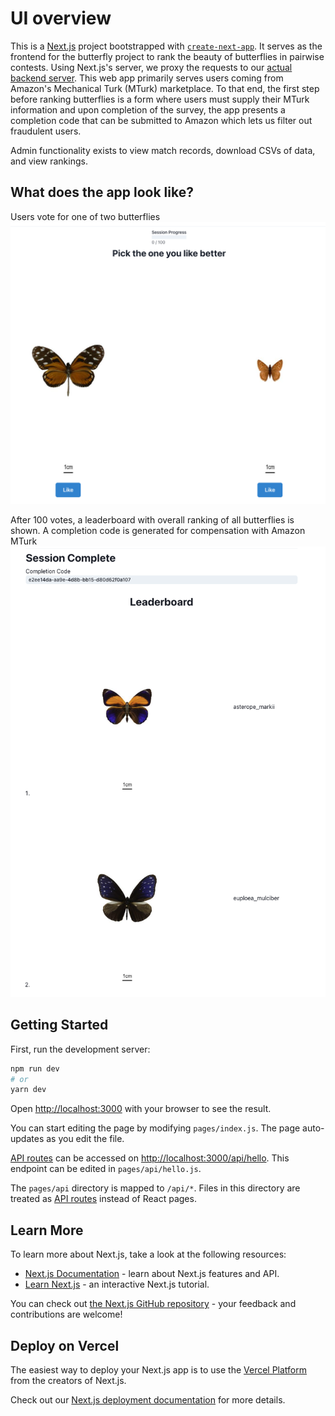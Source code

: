 # UI overview
This is a [Next.js](https://nextjs.org/) project bootstrapped with [`create-next-app`](https://github.com/vercel/next.js/tree/canary/packages/create-next-app). It serves as the frontend for the butterfly project to rank the beauty of butterflies in pairwise contests. Using Next.js's server, we proxy the requests to our [actual backend server](https://github.com/jzengg/butterfly). This web app primarily serves users coming from Amazon's Mechanical Turk (MTurk) marketplace. To that end, the first step before ranking butterflies is a form where users must supply their MTurk information and upon completion of the survey, the app presents a completion code that can be submitted to Amazon which lets us filter out fraudulent users.

Admin functionality exists to view match records, download CSVs of data, and view rankings.

## What does the app look like?
Users vote for one of two butterflies
![Voting](readme_static/survey.png "Voting")

After 100 votes, a leaderboard with overall ranking of all butterflies is shown. A completion code is generated for compensation with Amazon MTurk
![End](readme_static/end.png "End")

## Getting Started

First, run the development server:

```bash
npm run dev
# or
yarn dev
```

Open [http://localhost:3000](http://localhost:3000) with your browser to see the result.

You can start editing the page by modifying `pages/index.js`. The page auto-updates as you edit the file.

[API routes](https://nextjs.org/docs/api-routes/introduction) can be accessed on [http://localhost:3000/api/hello](http://localhost:3000/api/hello). This endpoint can be edited in `pages/api/hello.js`.

The `pages/api` directory is mapped to `/api/*`. Files in this directory are treated as [API routes](https://nextjs.org/docs/api-routes/introduction) instead of React pages.

## Learn More

To learn more about Next.js, take a look at the following resources:

- [Next.js Documentation](https://nextjs.org/docs) - learn about Next.js features and API.
- [Learn Next.js](https://nextjs.org/learn) - an interactive Next.js tutorial.

You can check out [the Next.js GitHub repository](https://github.com/vercel/next.js/) - your feedback and contributions are welcome!

## Deploy on Vercel

The easiest way to deploy your Next.js app is to use the [Vercel Platform](https://vercel.com/new?utm_medium=default-template&filter=next.js&utm_source=create-next-app&utm_campaign=create-next-app-readme) from the creators of Next.js.

Check out our [Next.js deployment documentation](https://nextjs.org/docs/deployment) for more details.
